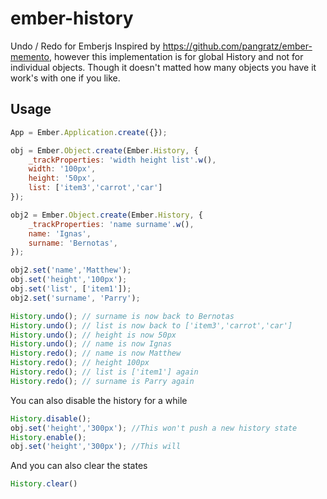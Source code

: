 ember-history
=============

Undo / Redo for Emberjs
Inspired by https://github.com/pangratz/ember-memento, however this implementation is for global History and not for individual objects. Though it doesn't matted how many objects you have it work's with one if you like.


Usage
-----
``` javascript
App = Ember.Application.create({});

obj = Ember.Object.create(Ember.History, {
    _trackProperties: 'width height list'.w(),
    width: '100px',
    height: '50px',
    list: ['item3','carrot','car']
});

obj2 = Ember.Object.create(Ember.History, {
    _trackProperties: 'name surname'.w(),
    name: 'Ignas',
    surname: 'Bernotas',
});

obj2.set('name','Matthew');
obj.set('height','100px');
obj.set('list', ['item1']);
obj2.set('surname', 'Parry');

History.undo(); // surname is now back to Bernotas
History.undo(); // list is now back to ['item3','carrot','car']
History.undo(); // height is now 50px
History.undo(); // name is now Ignas
History.redo(); // name is now Matthew
History.redo(); // height 100px
History.redo(); // list is ['item1'] again
History.redo(); // surname is Parry again
```

You can also disable the history for a while
``` javascript
History.disable();
obj.set('height','300px'); //This won't push a new history state
History.enable();
obj.set('height','300px'); //This will
```

And you can also clear the states
``` javascript
History.clear()
```